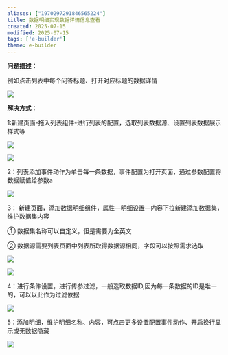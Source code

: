 ```yaml
---
aliases: ["1970297291846565224"]
title: 数据明细实现数据详情信息查看
created: 2025-07-15
modified: 2025-07-15
tags: ['e-builder']
theme: e-builder
---
```


**问题描述：**

例如点击列表中每个问答标题、打开对应标题的数据详情

![](3210069795a005661b9a03e3f5260556.jpg)

**解决方式**：

1:新建页面-拖入列表组件-进行列表的配置，选取列表数据源、设置列表数据展示样式等

![](74cb121782e08d55026e26ac99dff25c.jpg)

![](https://www.e-cology.com.cn/api/file/preview?type=redirect&imgFormat=image&fileId=942357932648603648)

2：列表添加事件动作为单击每一条数据，事件配置为打开页面，通过参数配置将数据赋值给参数a

![](da69f3d3abd5335e90453063094af2da.jpg)

3： 新建页面，添加数据明细组件，属性—明细设置—内容下拉新建添加数据集，维护数据集内容

① 数据集名称可以自定义，但是需要为全英文

② 数据源需要列表页面中列表所取得数据源相同，字段可以按照需求选取

![](c8527ecaaa3c4edbe07e628180dbc03d.jpg)

![](https://www.e-cology.com.cn/api/file/preview?type=redirect&imgFormat=image&fileId=942354883281387521)

4：进行条件设置，进行传参过滤，一般选取数据ID,因为每一条数据的ID是唯一的，可以以此作为过滤依据

![](d3c0ccd103aa00b1ef1a490b03599097.jpg)

5：添加明细，维护明细名称、内容，可点击更多设置配置事件动作、开启换行显示或无数据隐藏

![](39bea6421e3625d0383df9628d3cbb0d.jpg)